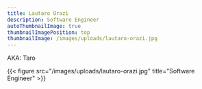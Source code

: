 ```yaml
---
title: Lautaro Orazi
description: Software Engineer
autoThumbnailImage: true
thumbnailImagePosition: top
thumbnailImage: /images/uploads/lautaro-orazi.jpg
---
```

AKA: Taro

{{< figure src="/images/uploads/lautaro-orazi.jpg" title="Software Engineer" >}}

